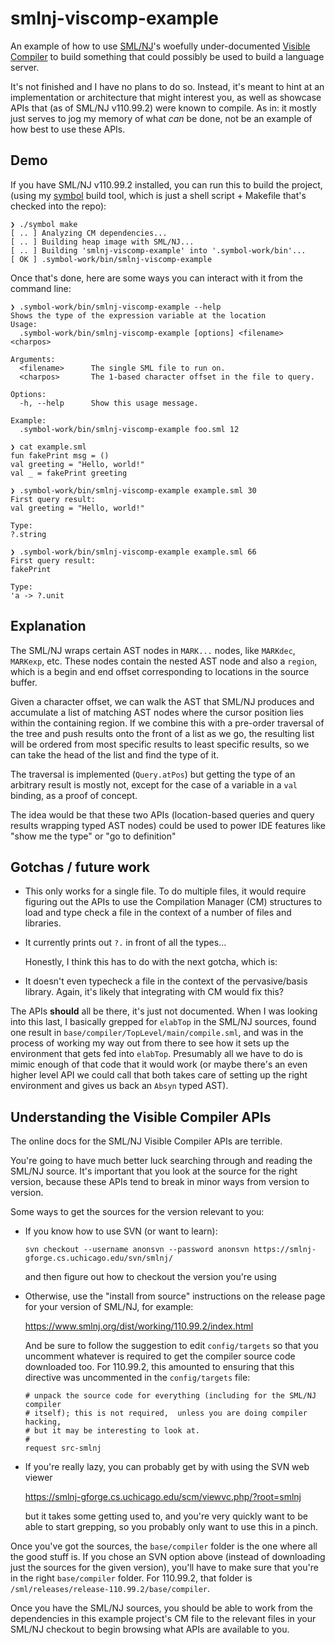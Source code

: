 # smlnj-viscomp-example

An example of how to use [SML/NJ]'s woefully under-documented [Visible Compiler]
to build something that could possibly be used to build a language server.

It's not finished and I have no plans to do so. Instead, it's meant to hint at
an implementation or architecture that might interest you, as well as showcase
APIs that (as of SML/NJ v110.99.2) were known to compile. As in: it mostly just
serves to jog my memory of what *can* be done, not be an example of how best to
use these APIs.

## Demo

If you have SML/NJ v110.99.2 installed, you can run this to build the project,
(using my [symbol] build tool, which is just a shell script + Makefile that's
checked into the repo):

```
❯ ./symbol make
[ .. ] Analyzing CM dependencies...
[ .. ] Building heap image with SML/NJ...
[ .. ] Building 'smlnj-viscomp-example' into '.symbol-work/bin'...
[ OK ] .symbol-work/bin/smlnj-viscomp-example
```

Once that's done, here are some ways you can interact with it from the command
line:

```
❯ .symbol-work/bin/smlnj-viscomp-example --help
Shows the type of the expression variable at the location
Usage:
  .symbol-work/bin/smlnj-viscomp-example [options] <filename> <charpos>

Arguments:
  <filename>      The single SML file to run on.
  <charpos>       The 1-based character offset in the file to query.

Options:
  -h, --help      Show this usage message.

Example:
  .symbol-work/bin/smlnj-viscomp-example foo.sml 12
```

```
❯ cat example.sml
fun fakePrint msg = ()
val greeting = "Hello, world!"
val _ = fakePrint greeting

❯ .symbol-work/bin/smlnj-viscomp-example example.sml 30
First query result:
val greeting = "Hello, world!"

Type:
?.string

❯ .symbol-work/bin/smlnj-viscomp-example example.sml 66
First query result:
fakePrint

Type:
'a -> ?.unit
```

## Explanation

The SML/NJ wraps certain AST nodes in `MARK...` nodes, like `MARKdec`,
`MARKexp`, etc. These nodes contain the nested AST node and also a `region`,
which is a begin and end offset corresponding to locations in the source buffer.

Given a character offset, we can walk the AST that SML/NJ produces and
accumulate a list of matching AST nodes where the cursor position lies within
the containing region. If we combine this with a pre-order traversal of the
tree and push results onto the front of a list as we go, the resulting list will
be ordered from most specific results to least specific results, so we can take
the head of the list and find the type of it.

The traversal is implemented (`Query.atPos`) but getting the type of an
arbitrary result is mostly not, except for the case of a variable in a `val`
binding, as a proof of concept.

The idea would be that these two APIs (location-based queries and query results
wrapping typed AST nodes) could be used to power IDE features like "show me the
type" or "go to definition"

## Gotchas / future work

- This only works for a single file. To do multiple files, it would require
  figuring out the APIs to use the Compilation Manager (CM) structures to load
  and type check a file in the context of a number of files and libraries.

- It currently prints out `?.` in front of all the types...

  Honestly, I think this has to do with the next gotcha, which is:

- It doesn't even typecheck a file in the context of the pervasive/basis
  library. Again, it's likely that integrating with CM would fix this?

The APIs **should** all be there, it's just not documented. When I was looking
into this last, I basically grepped for `elabTop` in the SML/NJ sources, found
one result in `base/compiler/TopLevel/main/compile.sml`, and was in the process
of working my way out from there to see how it sets up the environment that gets
fed into `elabTop`. Presumably all we have to do is mimic enough of that code
that it would work (or maybe there's an even higher level API we could call that
both takes care of setting up the right environment and gives us back an `Absyn`
typed AST).

## Understanding the Visible Compiler APIs

The online docs for the SML/NJ Visible Compiler APIs are terrible.

You're going to have much better luck searching through and reading the SML/NJ
source. It's important that you look at the source for the right version,
because these APIs tend to break in minor ways from version to version.

Some ways to get the sources for the version relevant to you:

-   If you know how to use SVN (or want to learn):

    ```
    svn checkout --username anonsvn --password anonsvn https://smlnj-gforge.cs.uchicago.edu/svn/smlnj/
    ```

    and then figure out how to checkout the version you're using

-   Otherwise, use the "install from source" instructions on the release page for
    your version of SML/NJ, for example:

    <https://www.smlnj.org/dist/working/110.99.2/index.html>

    And be sure to follow the suggestion to edit `config/targets` so that you
    uncomment whatever is required to get the compiler source code downloaded
    too. For 110.99.2, this amounted to ensuring that this directive was
    uncommented in the `config/targets` file:

    ```
    # unpack the source code for everything (including for the SML/NJ compiler
    # itself); this is not required,  unless you are doing compiler hacking,
    # but it may be interesting to look at.
    #
    request src-smlnj
    ```

-   If you're really lazy, you can probably get by with using the SVN web viewer

    <https://smlnj-gforge.cs.uchicago.edu/scm/viewvc.php/?root=smlnj>

    but it takes some getting used to, and you're very quickly want to be able
    to start grepping, so you probably only want to use this in a pinch.

Once you've got the sources, the `base/compiler` folder is the one where all the
good stuff is. If you chose an SVN option above (instead of downloading just the
sources for the given version), you'll have to make sure that you're in the
right `base/compiler` folder. For 110.99.2, that folder is
`/sml/releases/release-110.99.2/base/compiler`.

Once you have the SML/NJ sources, you should be able to work from the
dependencies in this example project's CM file to the relevant files in your
SML/NJ checkout to begin browsing what APIs are available to you.


[SML/NJ]: <https://www.smlnj.org/>
[Visible Compiler]: <https://www.smlnj.org/doc/Compiler/pages/compiler.html>
[symbol]: https://github.com/jez/symbol
